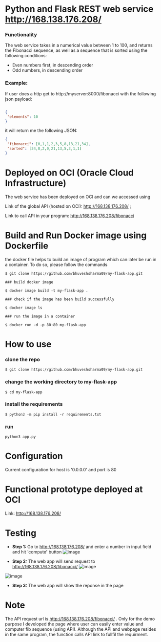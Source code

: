 # Python and Flask REST web service  http://168.138.176.208/ 
### Functionality
The web service takes in a numerical value between 1 to 100, and returns the Fibonacci sequence, as well as a sequence that is sorted using the following conditions:
* Even numbers first, in descending order
* Odd numbers, in descending order


### Example: 
If user does a http get to http://myserver:8000/fibonacci with the following json payload:
```json

{
 "elements": 10
} 
```

it will return me the following JSON:
```json
{
 "fibonacci": [0,1,1,2,3,5,8,13,21,34],
 "sorted": [34,8,2,0,21,13,5,3,1,1]
}
```



# Deployed on OCI (Oracle Cloud Infrastructure)
The web service has been deployed on OCI and can we accessed using 

Link of the global API (hosted on OCI): http://168.138.176.208/ ;

Link to call API in your program: http://168.138.176.208/fibonacci

# Build and Run Docker image using Dockerfile
the docker file helps to build an image of program which can later be run in a container.
To do so, please follow the commands
```
$ git clone https://github.com/bhuveshsharma09/my-flask-app.git

### build docker image

$ docker image build -t my-flask-app .

### check if the image has been build successfully

$ docker image ls

### run the image in a container

$ docker run -d -p 80:80 my-flask-app

```


# How to use 
### clone the repo
```
$ git clone https://github.com/bhuveshsharma09/my-flask-app.git
```
### change the working directory to my-flask-app
```
$ cd my-flask-app
```
### install the requirements
```
$ python3 -m pip install -r requirements.txt
```
### run
```
python3 app.py
```

# Configuration
Current configuration for host is '0.0.0.0' and port is 80

# Functional prototype deployed at OCI
Link: http://168.138.176.208/


# Testing
* **Step 1:** Go to  http://168.138.176.208/ and enter a number in input field and hit 'compute' button
![image](https://user-images.githubusercontent.com/62707309/143731935-b338e16d-d7cb-416c-8ddb-c1740eeef6c0.png)


* **Step 2:** The web app will send request to http://168.138.176.208/fibonacci/ 
![image](https://user-images.githubusercontent.com/62707309/143731996-d7643ab6-0fca-4389-a480-a54cf71d77a8.png)

![image](https://user-images.githubusercontent.com/62707309/143732009-153fa761-82d9-481e-b8c6-7fd7dbb11ca9.png)

* **Step 3:** The web app will show the reponse in the page


# Note
The API request url is http://168.138.176.208/fibonacci/ . Only for the demo purpose I developed the page where user can easily enter value and computer fib sequence (using API).
Although the API and webpage resides in the same program, the function calls API link to fullfil the requirment.
